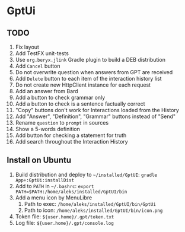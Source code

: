 # GptUi

## TODO

1. Fix layout
2. Add TestFX unit-tests
3. Use `org.beryx.jlink` Gradle plugin to build a DEB distribution
4. Add `Cancel` button
5. Do not overwrite question when answers from GPT are received
6. Add `Delete` button to each item of the interaction history list
7. Do not create new HttpClient instance for each request
8. Add an answer from Bard
9. Add a button to check grammar only
10. Add a button to check is a sentence factually correct
11. "Copy" buttons don't work for Interactions loaded from the History
12. Add "Answer", "Definition", "Grammar" buttons instead of "Send"
13. Rename `question` to `prompt` in sources
14. Show a 5-words definition
15. Add button for checking a statement for truth
16. Add search throughout the Interaction History

## Install on Ubuntu

1. Build distribution and deploy to `~/installed/GptUI`: `gradle App+:GptUi:installDist`
2. Add to `PATH` in `~/.bashrc`: `export PATH=$PATH:/home/aleks/installed/GptUI/bin`
3. Add a menu icon by MenuLibre
    1. Path to exec: `/home/aleks/installed/GptUI/bin/GptUi`
    2. Path to icon: `/home/aleks/installed/GptUI/bin/icon.png`
4. Token file: `${user.home}/.gpt/token.txt`
5. Log file: `${user.home}/.gpt/console.log`
